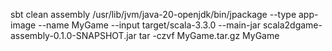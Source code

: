 sbt clean assembly
/usr/lib/jvm/java-20-openjdk/bin/jpackage --type app-image --name MyGame --input target/scala-3.3.0 --main-jar scala2dgame-assembly-0.1.0-SNAPSHOT.jar
tar -czvf MyGame.tar.gz MyGame